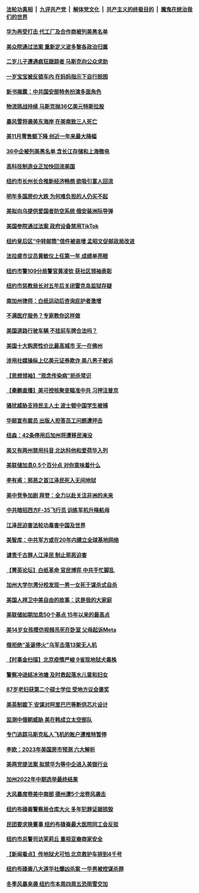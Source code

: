 ####  [法轮功真相](../../../../basic/blob/master/README.md?t=12160701) &nbsp;|&nbsp; [九评共产党](../../../../9ping.md/blob/master/README.md?t=12160701) &nbsp;|&nbsp; [解体党文化](../../../../jtdwh.md/blob/master/README.md?t=12160701)  &nbsp;|&nbsp; [共产主义的终极目的](../../../../gczydzjmd.md/blob/master/README.md?t=12160701) &nbsp;|&nbsp; [魔鬼在统治我们的世界](../../../../mgztzwmdsj.md/blob/master/README.md?t=12160701) 

#### [华为再受打击 代工厂及合作商被列美黑名单](../pages/nsc412/n13885714.md?t=12160701) 

#### [美众院通过法案 重新定义波多黎各政治归属](../pages/nsc412/n13885673.md?t=12160701) 

#### [二岁儿子遭遇疯狂跟踪者 马斯克向公众求助](../pages/nsc412/n13885686.md?t=12160701) 

#### [一岁宝宝被反锁车内 在妈妈指示下自行脱困](../pages/nsc412/n13885213.md?t=12160701) 

#### [新书揭露：中共国安部特务扮演多面角色](../pages/nsc412/n13885682.md?t=12160701) 

#### [物流挑战持续 马斯克抛36亿美元特斯拉股](../pages/nsc412/n13885513.md?t=12160701) 

#### [暴风雪将袭美东海岸 在美南致三人死亡](../pages/nsc412/n13885013.md?t=12160701) 

#### [美11月零售额下降 创近一年来最大降幅](../pages/nsc412/n13885613.md?t=12160701) 

#### [36中企被列美黑名单 含长江存储和上海微电](../pages/nsc412/n13885591.md?t=12160701) 

#### [高科技制造业正加快回流美国](../pages/nsc412/n13885631.md?t=12160701) 

#### [纽约市长州长合推新经济畅想 欲吸引富人回流](../pages/nsc412/n13885152.md?t=12160701) 

#### [明年多国房价大跌 为何难负担的人仍买不起](../pages/nsc412/n13885536.md?t=12160701) 

#### [美拟向乌提供爱国者防空系统 俄安装洲际导弹](../pages/nsc412/n13885482.md?t=12160701) 



#### [美国参院通过法案 政府设备禁用TikTok](../pages/nsc412/n13885050.md?t=12160701) 

#### [纽约皇后区“中转邮筒”信件被盗增  孟昭文促邮政局改进](../pages/nsc412/n13885156.md?t=12160701) 

#### [法拉盛市议员黄敏仪上任第一年 成绩单亮眼](../pages/nsc412/n13885149.md?t=12160701) 

#### [纽约市警109分局警官黄凌钦 获社区领袖表彰](../pages/nsc412/n13885165.md?t=12160701) 

#### [纽约市惩教局长对五年后关闭雷克岛监狱存疑](../pages/nsc412/n13885163.md?t=12160701) 

#### [南加州律师：白纸运动后咨询庇护者激增](../pages/nsc412/n13885191.md?t=12160701) 

#### [不满医疗服务？专家教你这样做](../pages/nsc412/n13885185.md?t=12160701) 

#### [美国道路行驶车辆 不挂前车牌合法吗？](../pages/nsc412/n13885155.md?t=12160701) 

#### [美国十大购房性价比最高城市 无一在佛州](../pages/nsc412/n13885007.md?t=12160701) 

#### [涉用社媒操纵上亿美元证券欺诈 美八男子被诉](../pages/nsc412/n13884957.md?t=12160701) 

#### [【思想领袖】“观念传染病”扼杀常识](../pages/nsc412/n13864375.md?t=12160701) 

#### [【秦鹏直播】美可控核聚变瞄准中共 习押注普京](../pages/nsc412/n13884975.md?t=12160701) 

#### [骚扰威胁支持民主人士 波士顿中国学生被捕](../pages/nsc412/n13884868.md?t=12160701) 

#### [华邮宣布裁员 出版人拒答员工问题遭抨击](../pages/nsc412/n13884928.md?t=12160701) 

#### [纽森：42条停用后加州将遭移民淹没](../pages/nsc412/n13885027.md?t=12160701) 

#### [美又有两州禁用抖音 北达科他和爱荷华入列](../pages/nsc412/n13884988.md?t=12160701) 

#### [美联储加息0.5个百分点 对你意味着什么](../pages/nsc412/n13885004.md?t=12160701) 

#### [李有甫：邪恶之首江泽民死入无间地狱](../pages/nsc412/n13885009.md?t=12160701) 

#### [美中竞争加剧 拜登：全力以赴关注非洲的未来](../pages/nsc412/n13884888.md?t=12160701) 

#### [中共暗招西方F-35飞行员 训练军机升降航母](../pages/nsc412/n13884980.md?t=12160701) 

#### [江泽民迫害法轮功毒害中国及世界](../pages/nsc412/n13884998.md?t=12160701) 

#### [美智库：中共军方或在20年内建立全球基地网络](../pages/nsc412/n13884946.md?t=12160701) 

#### [谴责千古罪人江泽民 制止邪恶迫害](../pages/nsc412/n13884987.md?t=12160701) 

#### [【菁英论坛】白纸革命 官民博弈 中共手忙脚乱](../pages/nsc412/n13884972.md?t=12160701) 

#### [加州大学尔湾分校发现一男一女死于谋杀式自杀](../pages/nsc412/n13884961.md?t=12160701) 

#### [美国人捍卫中美自由的故事：这是我的大家庭](../pages/nsc412/n13884766.md?t=12160701) 

#### [美联储如期加息50个基点 15年以来的最高点](../pages/nsc412/n13884902.md?t=12160701) 

#### [美14岁女孩模仿视频吊死在卧室 父母起诉Meta](../pages/nsc412/n13884825.md?t=12160701) 

#### [俄拒绝“圣诞停火”乌军击落13架无人机](../pages/nsc412/n13884844.md?t=12160701) 

#### [【时事金扫描】北京疫情严峻 9省现地狱犬毒株](../pages/nsc412/n13884815.md?t=12160701) 

#### [警察冲进结冰池塘 及时救起落水儿童和妇女](../pages/nsc412/n13884443.md?t=12160701) 

#### [87岁老妇获第二个硕士学位 受地方议会褒奖](../pages/nsc412/n13884458.md?t=12160701) 

#### [美英制裁下 安谋对阿里巴巴等断供芯片设计](../pages/nsc412/n13884840.md?t=12160701) 

#### [监测中俄朝威胁 美在韩成立太空部队](../pages/nsc412/n13884813.md?t=12160701) 

#### [专门追踪马斯克私人飞机的账户遭推特暂停](../pages/nsc412/n13884261.md?t=12160701) 

#### [李欧：2023年美国房市预测 六大解析](../pages/nsc412/n13882966.md?t=12160701) 

#### [美两党提法案 拟禁华为等中企进入美银行业](../pages/nsc412/n13884752.md?t=12160701) 

#### [加州2022年中期选举最终结果](../pages/nsc412/n13884433.md?t=12160701) 

#### [大风暴席卷美中南部 德州遭5个龙卷风袭击](../pages/nsc412/n13884281.md?t=12160701) 

#### [纽约布碌崙警察局仓库大火 多年犯罪证据损毁](../pages/nsc412/n13884380.md?t=12160701) 

#### [民团要求换董事 纽约布碌崙最大医院同工会反驳](../pages/nsc412/n13884415.md?t=12160701) 

#### [纽约市总警司访茉莉丘 重视亚裔商家安全](../pages/nsc412/n13884407.md?t=12160701) 

#### [【新闻看点】传地狱犬可怕 北京救护车排到4千号](../pages/nsc412/n13884197.md?t=12160701) 

#### [纽约布碌崙八大道华社爆凶杀案 一华男被控谋杀罪](../pages/nsc412/n13884376.md?t=12160701) 

#### [冬季风暴来袭 纽约市本周四周五恐雨雪交加](../pages/nsc412/n13884370.md?t=12160701) 

